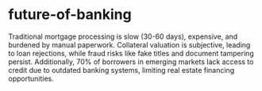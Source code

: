 # future-of-banking
Traditional mortgage processing is slow (30-60 days), expensive, and burdened by manual paperwork. Collateral valuation is subjective, leading to loan rejections, while fraud risks like fake titles and document tampering persist. Additionally, 70% of borrowers in emerging markets lack access to credit due to outdated banking systems, limiting real estate financing opportunities.
